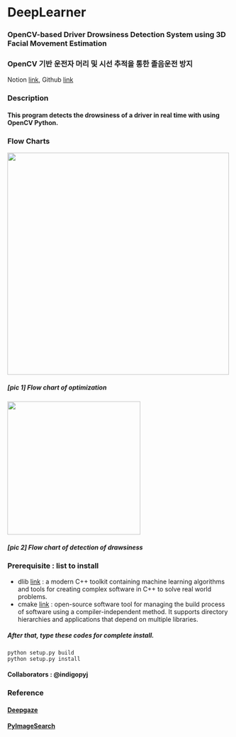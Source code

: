 # DeepLearner
### OpenCV-based Driver Drowsiness Detection System using 3D Facial Movement Estimation
### OpenCV 기반 운전자 머리 및 시선 추적을 통한 졸음운전 방지
Notion [link](http://bit.ly/ewhadeeplearner), Github [link](https://github.com/indigopyj/DeepLearner)
### Description
#### This program detects the drowsiness of a driver in real time with using OpenCV Python.

### Flow Charts
<div>
  <img width= 500 src="https://user-images.githubusercontent.com/17904547/70920798-79c61880-2066-11ea-8216-44690f13286f.png">
  <h5>[pic 1] Flow chart of optimization<br></h5>
  <img width = 300 src="https://user-images.githubusercontent.com/17904547/70920824-877b9e00-2066-11ea-9a1a-268e99d7fbfb.png">
  <h5>[pic 2] Flow chart of detection of drawsiness<br></h5>
  </div>

### Prerequisite : list to install
- dlib [link](http://dlib.com)
 : a modern C++ toolkit containing machine learning algorithms and tools for creating complex software in C++ to solve real world problems.
- cmake [link](https://cmake.org/download/)
  : open-source software tool for managing the build process of software using a compiler-independent method. It supports directory hierarchies and applications that depend on multiple libraries.
##### After that, type these codes for complete install.
~~~
python setup.py build
python setup.py install
~~~
#### Collaborators : @indigopyj
### Reference
#### [Deepgaze](https://github.com/mpatacchiola/deepgaze)
#### [PyImageSearch](https://www.pyimagesearch.com/2017/05/08/drowsiness-detection-opencv/)

